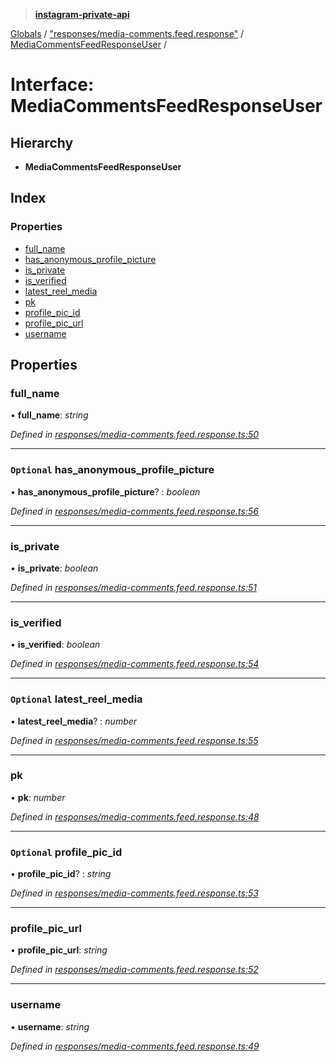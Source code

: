 > **[instagram-private-api](../README.md)**

[Globals](../globals.md) / ["responses/media-comments.feed.response"](../modules/_responses_media_comments_feed_response_.md) / [MediaCommentsFeedResponseUser](_responses_media_comments_feed_response_.mediacommentsfeedresponseuser.md) /

# Interface: MediaCommentsFeedResponseUser

## Hierarchy

* **MediaCommentsFeedResponseUser**

## Index

### Properties

* [full_name](_responses_media_comments_feed_response_.mediacommentsfeedresponseuser.md#full_name)
* [has_anonymous_profile_picture](_responses_media_comments_feed_response_.mediacommentsfeedresponseuser.md#optional-has_anonymous_profile_picture)
* [is_private](_responses_media_comments_feed_response_.mediacommentsfeedresponseuser.md#is_private)
* [is_verified](_responses_media_comments_feed_response_.mediacommentsfeedresponseuser.md#is_verified)
* [latest_reel_media](_responses_media_comments_feed_response_.mediacommentsfeedresponseuser.md#optional-latest_reel_media)
* [pk](_responses_media_comments_feed_response_.mediacommentsfeedresponseuser.md#pk)
* [profile_pic_id](_responses_media_comments_feed_response_.mediacommentsfeedresponseuser.md#optional-profile_pic_id)
* [profile_pic_url](_responses_media_comments_feed_response_.mediacommentsfeedresponseuser.md#profile_pic_url)
* [username](_responses_media_comments_feed_response_.mediacommentsfeedresponseuser.md#username)

## Properties

###  full_name

• **full_name**: *string*

*Defined in [responses/media-comments.feed.response.ts:50](https://github.com/Nerixyz/instagram-private-api/blob/e5037ee/src/responses/media-comments.feed.response.ts#L50)*

___

### `Optional` has_anonymous_profile_picture

• **has_anonymous_profile_picture**? : *boolean*

*Defined in [responses/media-comments.feed.response.ts:56](https://github.com/Nerixyz/instagram-private-api/blob/e5037ee/src/responses/media-comments.feed.response.ts#L56)*

___

###  is_private

• **is_private**: *boolean*

*Defined in [responses/media-comments.feed.response.ts:51](https://github.com/Nerixyz/instagram-private-api/blob/e5037ee/src/responses/media-comments.feed.response.ts#L51)*

___

###  is_verified

• **is_verified**: *boolean*

*Defined in [responses/media-comments.feed.response.ts:54](https://github.com/Nerixyz/instagram-private-api/blob/e5037ee/src/responses/media-comments.feed.response.ts#L54)*

___

### `Optional` latest_reel_media

• **latest_reel_media**? : *number*

*Defined in [responses/media-comments.feed.response.ts:55](https://github.com/Nerixyz/instagram-private-api/blob/e5037ee/src/responses/media-comments.feed.response.ts#L55)*

___

###  pk

• **pk**: *number*

*Defined in [responses/media-comments.feed.response.ts:48](https://github.com/Nerixyz/instagram-private-api/blob/e5037ee/src/responses/media-comments.feed.response.ts#L48)*

___

### `Optional` profile_pic_id

• **profile_pic_id**? : *string*

*Defined in [responses/media-comments.feed.response.ts:53](https://github.com/Nerixyz/instagram-private-api/blob/e5037ee/src/responses/media-comments.feed.response.ts#L53)*

___

###  profile_pic_url

• **profile_pic_url**: *string*

*Defined in [responses/media-comments.feed.response.ts:52](https://github.com/Nerixyz/instagram-private-api/blob/e5037ee/src/responses/media-comments.feed.response.ts#L52)*

___

###  username

• **username**: *string*

*Defined in [responses/media-comments.feed.response.ts:49](https://github.com/Nerixyz/instagram-private-api/blob/e5037ee/src/responses/media-comments.feed.response.ts#L49)*